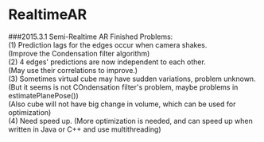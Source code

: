 # RealtimeAR

###2015.3.1 Semi-Realtime AR Finished
Problems:  
(1) Prediction lags for the edges occur when camera shakes.   
(Improve the Condensation filter algorithm)  
(2) 4 edges' predictions are now independent to each other.   
(May use their correlations to improve.)  
(3) Sometimes virtual cube may have sudden variations, problem unknown.   
(But it seems is not COndensation filter's problem, maybe problems in estimatePlanePose())  
(Also cube will not have big change in volume, which can be used for optimization)  
(4) Need speed up. (More optimization is needed, and can speed up when written in Java or C++ and use multithreading)  

